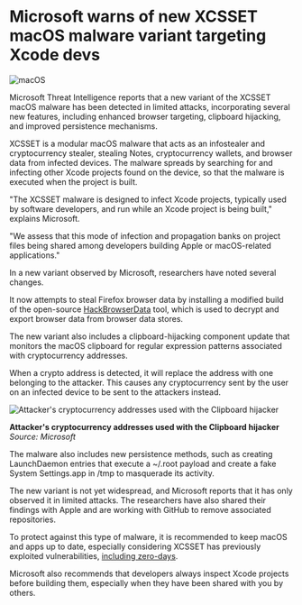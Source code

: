 # Microsoft warns of new XCSSET macOS malware variant targeting Xcode devs

![macOS](https://www.bleepstatic.com/content/hl-images/2021/10/22/Apple_Finder_Mac__headpic.jpg)

Microsoft Threat Intelligence reports that a new variant of the XCSSET macOS malware has been detected in limited attacks, incorporating several new features, including enhanced browser targeting, clipboard hijacking, and improved persistence mechanisms.

XCSSET is a modular macOS malware that acts as an infostealer and cryptocurrency stealer, stealing Notes, cryptocurrency wallets, and browser data from infected devices. The malware spreads by searching for and infecting other Xcode projects found on the device, so that the malware is executed when the project is built.

"The XCSSET malware is designed to infect Xcode projects, typically used by software developers, and run while an Xcode project is being built," explains Microsoft.

"We assess that this mode of infection and propagation banks on project files being shared among developers building Apple or macOS-related applications."

In a new variant observed by Microsoft, researchers have noted several changes.

It now attempts to steal Firefox browser data by installing a modified build of the open-source [HackBrowserData](https://github.com/moonD4rk/HackBrowserData/tree/main) tool, which is used to decrypt and export browser data from browser data stores.

The new variant also includes a clipboard-hijacking component update that monitors the macOS clipboard for regular expression patterns associated with cryptocurrency addresses.

When a crypto address is detected, it will replace the address with one belonging to the attacker. This causes any cryptocurrency sent by the user on an infected device to be sent to the attackers instead.

![Attacker's cryptocurrency addresses used with the Clipboard hijacker](https://www.bleepstatic.com/images/news/security/x/xcsset/crypto-address-xcsset.jpg)

**Attacker's cryptocurrency addresses used with the Clipboard hijacker**  
_Source: Microsoft_

The malware also includes new persistence methods, such as creating LaunchDaemon entries that execute a \~/.root payload and create a fake System Settings.app in /tmp to masquerade its activity.

The new variant is not yet widespread, and Microsoft reports that it has only observed it in limited attacks. The researchers have also shared their findings with Apple and are working with GitHub to remove associated repositories.

To protect against this type of malware, it is recommended to keep macOS and apps up to date, especially considering XCSSET has previously exploited vulnerabilities, [including zero-days](https://www.bleepingcomputer.com/news/security/apple-fixes-three-zero-days-one-abused-by-xcsset-macos-malware/).

Microsoft also recommends that developers always inspect Xcode projects before building them, especially when they have been shared with you by others.